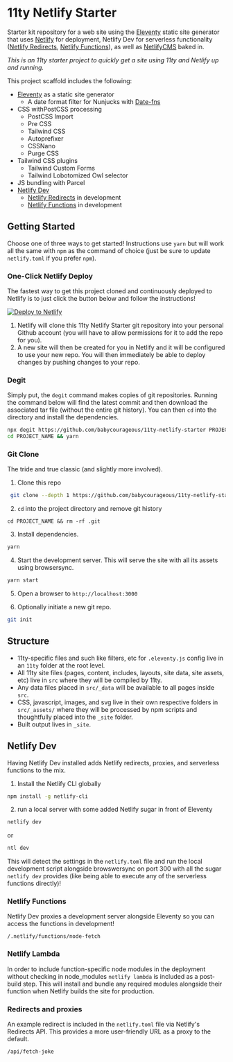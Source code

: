 # 11ty Netlify Starter

Starter kit repository for a web site using the [Eleventy](https://www.11ty.io/) static site generator that uses [Netlify](https://www.netlify.com/) for deployment, Netlify Dev for serverless functionality ([Netlify Redirects](https://netlify.com/docs/redirects/), [Netlify Functions](https://www.netlify.com/products/functions)), as well as [NetlifyCMS](https://www.netlifycms.org/) baked in.

_This is an 11ty starter project to quickly get a site using 11ty and Netlify up and running._

This project scaffold includes the following:

- [Eleventy](https://www.11ty.io) as a static site generator
  - A date format filter for Nunjucks with [Date-fns](https://github.com/date-fns/date-fns)
- CSS withPostCSS processing
  - PostCSS Import
  - Pre CSS
  - Tailwind CSS
  - Autoprefixer
  - CSSNano
  - Purge CSS
- Tailwind CSS plugins
  - Tailwind Custom Forms
  - Tailwind Lobotomized Owl selector
- JS bundling with Parcel
- [Netlify Dev](https://www.netlify.com/products/dev)
  - [Netlify Redirects](https://netlify.com/docs/redirects/) in development
  - [Netlify Functions](https://www.netlify.com/products/functions) in development

## Getting Started

Choose one of three ways to get started! Instructions use `yarn` but will work all the same with `npm` as the command of choice (just be sure to update `netlify.toml` if you prefer `npm`).

### One-Click Netlify Deploy

The fastest way to get this project cloned and continuously deployed to Netlify is to just click the button below and follow the instructions!

[![Deploy to Netlify](https://www.netlify.com/img/deploy/button.svg)](https://app.netlify.com/start/deploy?repository=https://github.com/babycourageous/11ty-netlify-starter)

1. Netlify will clone this 11ty Netlify Starter git repository into your personal Github account (you will have to allow permissions for it to add the repo for you).
2. A new site will then be created for you in Netlify and it will be configured to use your new repo. You will then immediately be able to deploy changes by pushing changes to your repo.

### Degit

Simply put, the `degit` command makes copies of git repositories. Running the command below will find the latest commit and then download the associated tar file (without the entire git history). You can then `cd` into the directory and install the dependencies.

```sh
npx degit https://github.com/babycourageous/11ty-netlify-starter PROJECT_NAME
cd PROJECT_NAME && yarn
```

### Git Clone

The tride and true classic (and slightly more involved).

1. Clone this repo

```sh
 git clone --depth 1 https://github.com/babycourageous/11ty-netlify-starter.git PROJECT_NAME
```

2. `cd` into the project directory and remove git history

```
cd PROJECT_NAME && rm -rf .git
```

3. Install dependencies.

```sh
yarn
```

4. Start the development server. This will serve the site with all its assets using browsersync.

```sh
yarn start
```

5. Open a browser to `http://localhost:3000`

6. Optionally initiate a new git repo.

```sh
git init
```

## Structure

- 11ty-specific files and such like filters, etc for `.eleventy.js` config live in an `11ty` folder at the root level.
- All 11ty site files (pages, content, includes, layouts, site data, site assets, etc) live in `src` where they will be compiled by 11ty.
- Any data files placed in `src/_data` will be available to all pages inside `src`.
- CSS, javascript, images, and svg live in their own respective folders in `src/_assets/` where they will be processed by npm scripts and thoughtfully placed into the `_site` folder.
- Built output lives in `_site`.

## Netlify Dev

Having Netlify Dev installed adds Netlify redirects, proxies, and serverless functions to the mix.

1. Install the Netlify CLI globally

```sh
npm install -g netlify-cli
```

2. run a local server with some added Netlify sugar in front of Eleventy

```sh
netlify dev
```

or

```sh
ntl dev
```

This will detect the settings in the `netlify.toml` file and run the local development script alongside browswersync on port 300 with all the sugar `netlify dev` provides (like being able to execute any of the serverless functions directly)!

### Netlify Functions

Netlify Dev proxies a development server alongside Eleventy so you can access the functions in development!

```
/.netlify/functions/node-fetch
```

### Netlify Lambda

In order to include function-specific node modules in the deployment without checking in node_modules `netlify lambda` is included as a post-build step. This will install and bundle any required modules alongside their function when Netlify builds the site for production.

### Redirects and proxies

An example redirect is included in the `netlify.toml` file via Netlify's Redirects API. This provides a more user-friendly URL as a proxy to the default.

```
/api/fetch-joke
```
